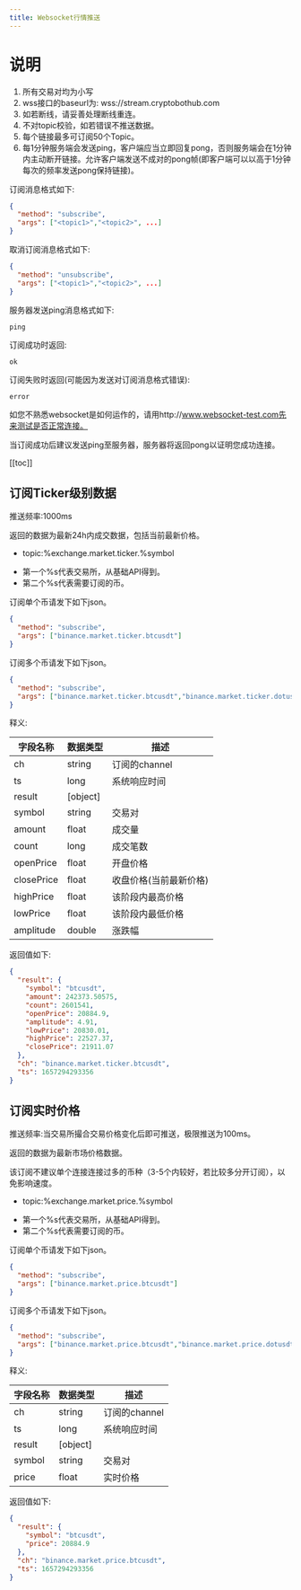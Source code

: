 ```yaml
---
title: Websocket行情推送
---
```


<Block>

# 说明

1. 所有交易对均为小写
2. wss接口的baseurl为: wss://stream.cryptobothub.com
3. 如若断线，请妥善处理断线重连。
4. 不对topic校验，如若错误不推送数据。
5. 每个链接最多可订阅50个Topic。
6. 每1分钟服务端会发送ping，客户端应当立即回复pong，否则服务端会在1分钟内主动断开链接。允许客户端发送不成对的pong帧(即客户端可以以高于1分钟每次的频率发送pong保持链接)。

订阅消息格式如下:

```json
{
  "method": "subscribe",
  "args": ["<topic1>","<topic2>", ...]
}
```

取消订阅消息格式如下:

```json
{
  "method": "unsubscribe",
  "args": ["<topic1>","<topic2>", ...]
}
```

服务器发送ping消息格式如下:

```
ping
```


订阅成功时返回:
```
ok
```

订阅失败时返回(可能因为发送对订阅消息格式错误):
```
error
```

如您不熟悉websocket是如何运作的，请用http://www.websocket-test.com先来测试是否正常连接。

当订阅成功后建议发送ping至服务器，服务器将返回pong以证明您成功连接。

[[toc]]

</Block>


<Block>

## 订阅Ticker级别数据

推送频率:1000ms

返回的数据为最新24h内成交数据，包括当前最新价格。

- topic:%exchange.market.ticker.%symbol
+ 第一个%s代表交易所，从基础API得到。
+ 第二个%s代表需要订阅的币。

订阅单个币请发下如下json。

```json
{
  "method": "subscribe",
  "args": ["binance.market.ticker.btcusdt"]
}
```

订阅多个币请发下如下json。

```json
{
  "method": "subscribe",
  "args": ["binance.market.ticker.btcusdt","binance.market.ticker.dotusdt", ...]
}
```

释义:

| 字段名称 |  数据类型  |  描述 |
|-----|-----|---|
| ch|string |订阅的channel |
| ts|long |系统响应时间 |
| result|[object] | |
| symbol|string |交易对 |
| amount|float |成交量 |
| count|long |成交笔数 |
| openPrice|float |开盘价格 |
| closePrice|float |收盘价格(当前最新价格) |
| highPrice|float |该阶段内最高价格 |
| lowPrice|float |该阶段内最低价格 |
| amplitude|double |涨跌幅 |

<Example>

返回值如下:

```json
{
  "result": {
    "symbol": "btcusdt",
    "amount": 242373.50575,
    "count": 2601541,
    "openPrice": 20884.9,
    "amplitude": 4.91,
    "lowPrice": 20830.01,
    "highPrice": 22527.37,
    "closePrice": 21911.07
  },
  "ch": "binance.market.ticker.btcusdt",
  "ts": 1657294293356
}
```

</Example>

</Block>


<Block>

## 订阅实时价格

推送频率:当交易所撮合交易价格变化后即可推送，极限推送为100ms。

返回的数据为最新市场价格数据。

该订阅不建议单个连接连接过多的币种（3-5个内较好，若比较多分开订阅），以免影响速度。

- topic:%exchange.market.price.%symbol
+ 第一个%s代表交易所，从基础API得到。
+ 第二个%s代表需要订阅的币。

订阅单个币请发下如下json。

```json
{
  "method": "subscribe",
  "args": ["binance.market.price.btcusdt"]
}
```

订阅多个币请发下如下json。

```json
{
  "method": "subscribe",
  "args": ["binance.market.price.btcusdt","binance.market.price.dotusdt", ...]
}
```

释义:

| 字段名称 |  数据类型  |  描述 |
|-----|-----|---|
| ch|string |订阅的channel |
| ts|long |系统响应时间 |
| result|[object] | |
| symbol|string |交易对 |
| price|float |实时价格 |

<Example>

返回值如下:

```json
{
  "result": {
    "symbol": "btcusdt",
    "price": 20884.9
  },
  "ch": "binance.market.price.btcusdt",
  "ts": 1657294293356
}
```

</Example>

</Block>

